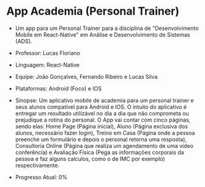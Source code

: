 # App Academia (Personal Trainer)

- Um app para um Personal Trainer para a disciplina de "Desenvolvimento Mobile em React-Native" em Análise e Desenvolvimento de Sistemas (ADS).
- Professor: Lucas Floriano
- Linguagem: React-Native
- Equipe: João Gonçalves, Fernando Ribeiro e Lucas Silva
- Plataformas: Android (Foco) e IOS

- Sinopse: Um aplicativo mobile de academia para um personal trainer e seus alunos compatível para Android e IOS. O intuito do aplicativo é entregar um resultado utilizável no dia a dia que não comprometa ou prejudique a rotina do personal. O App vai contar com cinco páginas, sendo elas: Home Page (Página inicial), Aluno (Página exclusiva dos alunos, necessário fazer login), Treino em Casa (Página onde a pessoa preenche um formulário e depois o personal retorna uma resposta), Consultoria Online (Página que realiza um agendamento de uma vídeo conferência) e Avaliação Física (Pega as informações corporais da pessoa e faz alguns calculos, como o de IMC por exemplo) respectivamente.
- Progresso Atual: 0%

